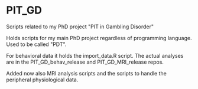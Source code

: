 # PIT_GD
Scripts related to my PhD project "PIT in Gambling Disorder"

Holds scripts for my main PhD project regardless of programming language. Used to be called "PDT".

For behavioral data it holds the import_data.R script. The actual analyses are in the PIT_GD_behav_release and PIT_GD_MRI_release repos.

Added now also MRI analysis scripts and the scripts to handle the peripheral physiological data.


